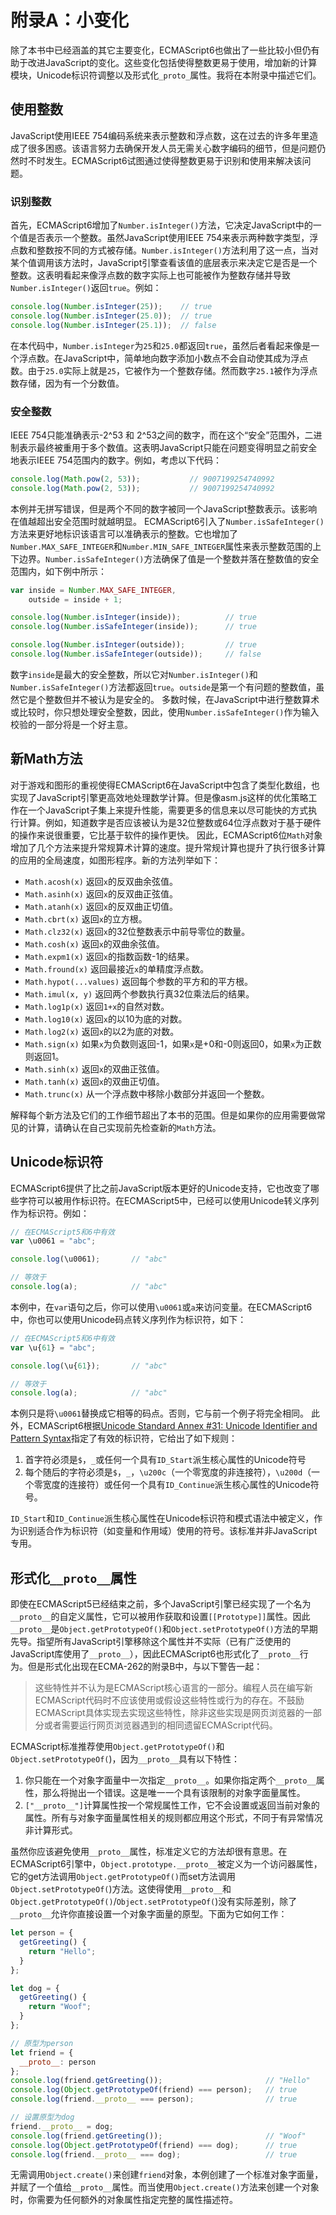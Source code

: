 # 附录A：小变化
除了本书中已经涵盖的其它主要变化，ECMAScript6也做出了一些比较小但仍有助于改进JavaScript的变化。这些变化包括使得整数更易于使用，增加新的计算模块，Unicode标识符调整以及形式化`_proto_`属性。我将在本附录中描述它们。
## 使用整数
JavaScript使用IEEE 754编码系统来表示整数和浮点数，这在过去的许多年里造成了很多困惑。该语言努力去确保开发人员无需关心数字编码的细节，但是问题仍然时不时发生。ECMAScript6试图通过使得整数更易于识别和使用来解决该问题。
### 识别整数
首先，ECMAScript6增加了`Number.isInteger()`方法，它决定JavaScript中的一个值是否表示一个整数。虽然JavaScript使用IEEE 754来表示两种数字类型，浮点数和整数按不同的方式被存储。`Number.isInteger()`方法利用了这一点，当对某个值调用该方法时，JavaScript引擎查看该值的底层表示来决定它是否是一个整数。这表明看起来像浮点数的数字实际上也可能被作为整数存储并导致`Number.isInteger()`返回`true`。例如：
```js
console.log(Number.isInteger(25));    // true
console.log(Number.isInteger(25.0));  // true
console.log(Number.isInteger(25.1));  // false
```
在本代码中，`Number.isInteger`为`25`和`25.0`都返回`true`，虽然后者看起来像是一个浮点数。在JavaScript中，简单地向数字添加小数点不会自动使其成为浮点数。由于`25.0`实际上就是`25`，它被作为一个整数存储。然而数字`25.1`被作为浮点数存储，因为有一个分数值。
### 安全整数
IEEE 754只能准确表示-2^53 和 2^53之间的数字，而在这个“安全”范围外，二进制表示最终被重用于多个数值。这表明JavaScript只能在问题变得明显之前安全地表示IEEE 754范围内的数字。例如，考虑以下代码：
```js
console.log(Math.pow(2, 53));           // 9007199254740992
console.log(Math.pow(2, 53));           // 9007199254740992
```
本例并无拼写错误，但是两个不同的数字被同一个JavaScript整数表示。该影响在值越超出安全范围时就越明显。
ECMAScript6引入了`Number.isSafeInteger()`方法来更好地标识该语言可以准确表示的整数。它也增加了`Number.MAX_SAFE_INTEGER`和`Number.MIN_SAFE_INTEGER`属性来表示整数范围的上下边界。`Number.isSafeInteger()`方法确保了值是一个整数并落在整数值的安全范围内，如下例中所示：
```js
var inside = Number.MAX_SAFE_INTEGER,
    outside = inside + 1;

console.log(Number.isInteger(inside));          // true
console.log(Number.isSafeInteger(inside));      // true

console.log(Number.isInteger(outside));         // true
console.log(Number.isSafeInteger(outside));     // false
```
数字`inside`是最大的安全整数，所以它对`Number.isInteger()`和`Number.isSafeInteger()`方法都返回`true`。`outside`是第一个有问题的整数值，虽然它是个整数但并不被认为是安全的。
多数时候，在JavaScript中进行整数算术或比较时，你只想处理安全整数，因此，使用`Number.isSafeInteger()`作为输入校验的一部分将是一个好主意。
## 新Math方法
对于游戏和图形的重视使得ECMAScript6在JavaScript中包含了类型化数组，也实现了JavaScript引擎更高效地处理数学计算。但是像asm.js这样的优化策略工作在一个JavaScript子集上来提升性能，需要更多的信息来以尽可能快的方式执行计算。例如，知道数字是否应该被认为是32位整数或64位浮点数对于基于硬件的操作来说很重要，它比基于软件的操作更快。
因此，ECMAScript6位`Math`对象增加了几个方法来提升常规算术计算的速度。提升常规计算也提升了执行很多计算的应用的全局速度，如图形程序。新的方法列举如下：
* `Math.acosh(x)` 返回`x`的反双曲余弦值。
* `Math.asinh(x)` 返回`x`的反双曲正弦值。
* `Math.atanh(x)` 返回`x`的反双曲正切值。
* `Math.cbrt(x)` 返回`x`的立方根。
* `Math.clz32(x)` 返回`x`的32位整数表示中前导零位的数量。
* `Math.cosh(x)` 返回`x`的双曲余弦值。
* `Math.expm1(x)` 返回`x`的指数函数-1的结果。
* `Math.fround(x)` 返回最接近`x`的单精度浮点数。
* `Math.hypot(...values)` 返回每个参数的平方和的平方根。
* `Math.imul(x, y)` 返回两个参数执行真32位乘法后的结果。
* `Math.log1p(x)` 返回`1+x`的自然对数。
* `Math.log10(x)` 返回`x`的以10为底的对数。
* `Math.log2(x)` 返回`x`的以2为底的对数。
* `Math.sign(x)` 如果`x`为负数则返回-1，如果`x`是+0和-0则返回0，如果`x`为正数则返回1。
* `Math.sinh(x)` 返回`x`的双曲正弦值。
* `Math.tanh(x)` 返回`x`的双曲正切值。
* `Math.trunc(x)` 从一个浮点数中移除小数部分并返回一个整数。

解释每个新方法及它们的工作细节超出了本书的范围。但是如果你的应用需要做常见的计算，请确认在自己实现前先检查新的`Math`方法。
## Unicode标识符
ECMAScript6提供了比之前JavaScript版本更好的Unicode支持，它也改变了哪些字符可以被用作标识符。在ECMAScript5中，已经可以使用Unicode转义序列作为标识符。例如：
```js
// 在ECMAScript5和6中有效
var \u0061 = "abc";

console.log(\u0061);       // "abc"

// 等效于
console.log(a);            // "abc"
```
本例中，在`var`语句之后，你可以使用`\u0061`或`a`来访问变量。在ECMAScript6中，你也可以使用Unicode码点转义序列作为标识符，如下：
```js
// 在ECMAScript5和6中有效
var \u{61} = "abc";

console.log(\u{61});       // "abc"

// 等效于
console.log(a);            // "abc"
```
本例只是将`\u0061`替换成它相等的码点。否则，它与前一个例子将完全相同。
此外，ECMAScript6根据[Unicode Standard Annex #31: Unicode Identifier and Pattern Syntax](http://unicode.org/reports/tr31/)指定了有效的标识符，它给出了如下规则：
1. 首字符必须是`$`，`_`或任何一个具有`ID_Start`派生核心属性的Unicode符号
2. 每个随后的字符必须是`$`，`_`，`\u200c`（一个零宽度的非连接符），`\u200d`（一个零宽度的连接符）或任何一个具有`ID_Continue`派生核心属性的Unicode符号。

`ID_Start`和`ID_Continue`派生核心属性在Unicode标识符和模式语法中被定义，作为识别适合作为标识符（如变量和作用域）使用的符号。该标准并非JavaScript专用。
## 形式化`__proto__`属性
即使在ECMAScript5已经结束之前，多个JavaScript引擎已经实现了一个名为`__proto__`的自定义属性，它可以被用作获取和设置`[[Prototype]]`属性。因此`__proto__`是`Object.getPrototypeOf()`和`Object.setPrototypeOf()`方法的早期先导。指望所有JavaScript引擎移除这个属性并不实际（已有广泛使用的JavaScript库使用了`__proto__`），因此ECMAScript6也形式化了`__proto__`行为。但是形式化出现在ECMA-262的附录B中，与以下警告一起：
> 这些特性并不认为是ECMAScript核心语言的一部分。编程人员在编写新ECMAScript代码时不应该使用或假设这些特性或行为的存在。不鼓励ECMAScript具体实现去实现这些特性，除非这些实现是网页浏览器的一部分或者需要运行网页浏览器遇到的相同遗留ECMAScript代码。

ECMAScript标准推荐使用`Object.getPrototypeOf()`和`Object.setPrototypeOf(`)，因为`__proto__`具有以下特性：
1. 你只能在一个对象字面量中一次指定`__proto__`。如果你指定两个`__proto__`属性，那么将抛出一个错误。这是唯一一个具有该限制的对象字面量属性。
2. `["__proto__"]`计算属性按一个常规属性工作，它不会设置或返回当前对象的属性。所有与对象字面量属性相关的规则都应用这个形式，不同于有异常情况非计算形式。

虽然你应该避免使用`__proto__`属性，标准定义它的方法却很有意思。在ECMAScript6引擎中，`Object.prototype.__proto__`被定义为一个访问器属性，它的get方法调用`Object.getPrototypeOf()`而set方法调用`Object.setPrototypeOf(`)方法。这使得使用`__proto__`和`Object.getPrototypeOf()`/`Object.setPrototypeOf(`)没有实际差别，除了`__proto__`允许你直接设置一个对象字面量的原型。下面为它如何工作：
```js
let person = {
  getGreeting() {
    return "Hello";
  }
};

let dog = {
  getGreeting() {
    return "Woof";
  }
};

// 原型为person
let friend = {
  __proto__: person
};
console.log(friend.getGreeting());                       // "Hello"
console.log(Object.getPrototypeOf(friend) === person);   // true
console.log(friend.__proto__ === person);                // true

// 设置原型为dog
friend.__proto__ = dog;
console.log(friend.getGreeting());                       // "Woof"
console.log(Object.getPrototypeOf(friend) === dog);      // true
console.log(friend.__proto__ === dog);                   // true
```
无需调用`Object.create()`来创建`friend`对象，本例创建了一个标准对象字面量，并赋了一个值给`__proto__`属性。而当使用`Object.create()`方法来创建一个对象时，你需要为任何额外的对象属性指定完整的属性描述符。
